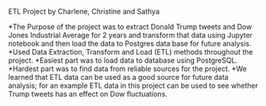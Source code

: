ETL Project by Charlene, Christine and Sathya

*The Purpose of the project was to extract Donald Trump tweets and Dow Jones Industrial Average for 2 years and transform that data using Jupyter notebook and then load the data to Postgres data base for future analysis.
*Used Data Extraction, Transform and Load (ETL) methods throughout the project.
*Easiest part was to load data to database using PostgreSQL.
*Hardest part was to find data from reliable sources for the project.
*We learned that ETL data can be used as a good source for future data analysis; for an example ETL data in this project can be used to see whether Trump tweets has an effect on Dow fluctuations.
